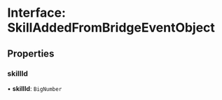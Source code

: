 # Interface: SkillAddedFromBridgeEventObject

## Properties

### skillId

• **skillId**: `BigNumber`
